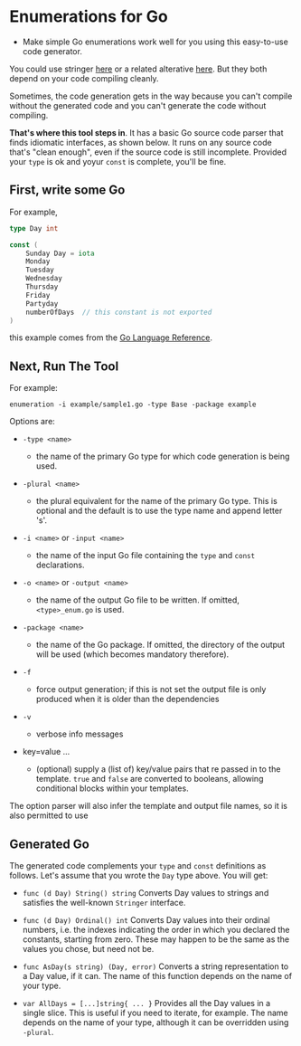 # Enumerations for Go

* Make simple Go enumerations work well for you using this easy-to-use code generator.

You could use stringer [here](https://github.com/golang/tools) or a related alterative
[here](https://github.com/clipperhouse/stringer). But they both depend on your code compiling
cleanly.

Sometimes, the code generation gets in the way because you can't compile without the generated
code and you can't generate the code without compiling.

**That's where this tool steps in**. It has a basic Go source code parser that finds idiomatic
interfaces, as shown below. It runs on any source code that's "clean enough", even if the
source code is still incomplete. Provided your `type` is ok and yoyur `const` is complete, you'll be fine.

## First, write some Go

For example,

```Go
type Day int

const (
	Sunday Day = iota
	Monday
	Tuesday
	Wednesday
	Thursday
	Friday
	Partyday
	numberOfDays  // this constant is not exported
)
```

this example comes from the [Go Language Reference](https://golang.org/ref/spec#Constant_declarations).

## Next, Run The Tool

For example:

```
enumeration -i example/sample1.go -type Base -package example
```

Options are:

 * `-type <name>`
   - the name of the primary Go type for which code generation is being used.

 * `-plural <name>`
   - the plural equivalent for the name of the primary Go type. This is optional and the default is
     to use the type name and append letter 's'.

 * `-i <name>` or `-input <name>`
   - the name of the input Go file containing the `type` and `const` declarations.

 * `-o <name>` or `-output <name>`
   - the name of the output Go file to be written. If omitted, `<type>_enum.go` is used.

 * `-package <name>`
   - the name of the Go package. If omitted, the directory of the output will be used (which becomes mandatory
     therefore).

 * `-f`
   - force output generation; if this is not set the output file is only produced when it is older than the
     dependencies

 * `-v`
   - verbose info messages

 * key=value ...
   - (optional) supply a (list of) key/value pairs that re passed in to the template. `true` and `false` are
     converted to booleans, allowing conditional blocks within your templates.

The option parser will also infer the template and output file names, so it is also permitted to use

## Generated Go

The generated code complements your `type` and `const` definitions as follows. Let's assume that you wrote
the `Day` type above. You will get:

 * `func (d Day) String() string`
   Converts Day values to strings and satisfies the well-known `Stringer` interface.

 * `func (d Day) Ordinal() int`
   Converts Day values into their ordinal numbers, i.e. the indexes indicating the order in which you declared
   the constants, starting from zero. These may happen to be the same as the values you chose, but need not be.

 * `func AsDay(s string) (Day, error)`
   Converts a string representation to a Day value, if it can. The name of this function depends on the name
   of your type.

 * `var AllDays = [...]string{ ... }`
   Provides all the Day values in a single slice. This is useful if you need to iterate, for example. The
   name depends on the name of your type, although it can be overridden using `-plural`.
